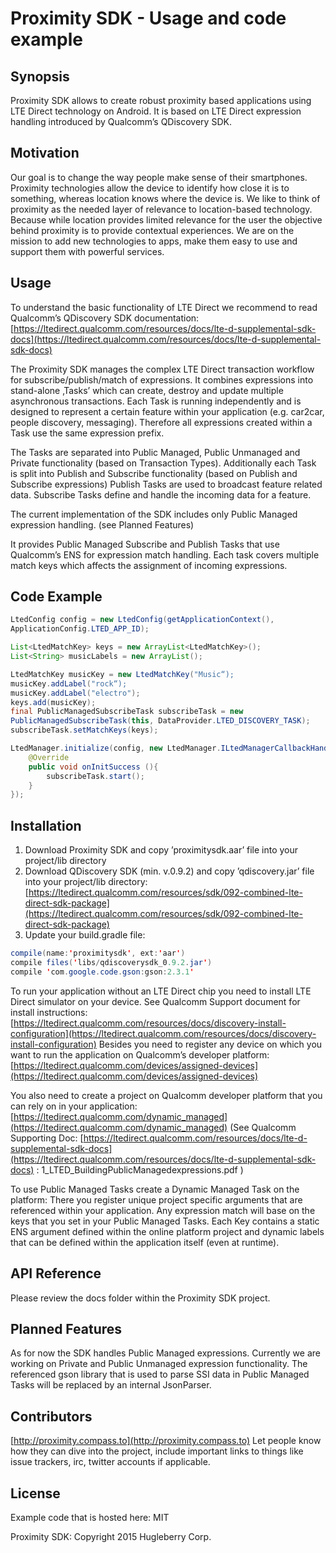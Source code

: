 # Proximity SDK - Usage and code example

## Synopsis

Proximity SDK allows to create robust proximity based applications using LTE Direct technology on Android. It is based on LTE Direct expression handling introduced by Qualcomm’s QDiscovery SDK.

## Motivation

Our goal is to change the way people make sense of their smartphones. Proximity technologies allow the device to identify how close it is to something, whereas location knows where the device is. We like to think of proximity as the needed layer of relevance to location-based technology. Because while location provides limited relevance for the user the objective behind proximity is to provide contextual experiences. We are on the mission to add new technologies to apps, make them easy to use and support them with powerful services.

## Usage

To understand the basic functionality of LTE Direct we recommend to read Qualcomm’s QDiscovery SDK documentation: 
[https://ltedirect.qualcomm.com/resources/docs/lte-d-supplemental-sdk-docs](https://ltedirect.qualcomm.com/resources/docs/lte-d-supplemental-sdk-docs)

The Proximity SDK manages the complex LTE Direct transaction workflow for subscribe/publish/match of expressions.
It combines expressions into stand-alone ‚Tasks’ which can create, destroy and update multiple asynchronous transactions. Each Task is running independently and is designed to represent a certain feature within your application (e.g. car2car, people discovery, messaging). Therefore all expressions created within a Task use the same expression prefix.

The Tasks are separated into Public Managed, Public Unmanaged and Private functionality (based on Transaction Types).
Additionally each Task is split into Publish and Subscribe functionality (based on Publish and Subscribe expressions)
Publish Tasks are used to broadcast feature related data. Subscribe Tasks define and handle the incoming data for a feature. 

The current implementation of the SDK includes only Public Managed expression handling. (see Planned Features)

It provides Public Managed Subscribe and Publish Tasks that use Qualcomm’s ENS for expression match handling. Each task covers multiple match keys which affects the assignment of incoming expressions.

## Code Example

```java
LtedConfig config = new LtedConfig(getApplicationContext(),
ApplicationConfig.LTED_APP_ID);

List<LtedMatchKey> keys = new ArrayList<LtedMatchKey>();
List<String> musicLabels = new ArrayList();

LtedMatchKey musicKey = new LtedMatchKey("Music“);
musicKey.addLabel("rock“);
musicKey.addLabel("electro");
keys.add(musicKey);
final PublicManagedSubscribeTask subscribeTask = new
PublicManagedSubscribeTask(this, DataProvider.LTED_DISCOVERY_TASK);
subscribeTask.setMatchKeys(keys);

LtedManager.initialize(config, new LtedManager.ILtedManagerCallbackHandler(){
    @Override
    public void onInitSuccess (){
        subscribeTask.start();
    }
});
```

## Installation

1.	Download Proximity SDK and copy ’proximitysdk.aar’ file into your project/lib directory
2.	Download QDiscovery SDK (min. v.0.9.2) and copy ’qdiscovery.jar’ file into your project/lib directory:
[https://ltedirect.qualcomm.com/resources/sdk/092-combined-lte-direct-sdk-package](https://ltedirect.qualcomm.com/resources/sdk/092-combined-lte-direct-sdk-package)
3.	Update your build.gradle file:

```java
compile(name:'proximitysdk', ext:'aar')
compile files('libs/qdiscoverysdk_0.9.2.jar')
compile 'com.google.code.gson:gson:2.3.1'
```


To run your application without an LTE Direct chip you need to install LTE Direct simulator on your device. See Qualcomm Support document for install instructions: [https://ltedirect.qualcomm.com/resources/docs/discovery-install-configuration](https://ltedirect.qualcomm.com/resources/docs/discovery-install-configuration)
Besides you need to register any device on which you want to run the application on Qualcomm’s developer platform: [https://ltedirect.qualcomm.com/devices/assigned-devices](https://ltedirect.qualcomm.com/devices/assigned-devices)

You also need to create a project on Qualcomm developer platform that you can rely on in your application: [https://ltedirect.qualcomm.com/dynamic_managed](https://ltedirect.qualcomm.com/dynamic_managed)
 (See Qualcomm Supporting Doc: [https://ltedirect.qualcomm.com/resources/docs/lte-d-supplemental-sdk-docs](https://ltedirect.qualcomm.com/resources/docs/lte-d-supplemental-sdk-docs) : 1_LTED_BuildingPublicManagedexpressions.pdf )

To use Public Managed Tasks create a Dynamic Managed Task on the platform: There you register unique project specific arguments that are referenced within your application. Any expression match will base on the keys that you set in your Public Managed Tasks.
Each Key contains a static ENS argument defined within the online platform project and dynamic labels that can be defined within the application itself (even at runtime).

## API Reference

Please review the docs folder within the Proximity SDK project.

## Planned Features 

As for now the SDK handles Public Managed expressions. Currently we are working on Private and Public Unmanaged expression functionality. The referenced gson library that is used to parse SSI data in Public Managed Tasks will be replaced by an internal JsonParser.

## Contributors

[http://proximity.compass.to](http://proximity.compass.to)
Let people know how they can dive into the project, include important links to things like issue trackers, irc, twitter accounts if applicable.

## License

Example code that is hosted here: MIT

Proximity SDK: Copyright 2015 Hugleberry Corp.

